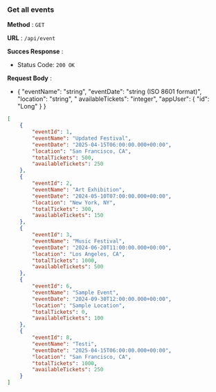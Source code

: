 ### Get  all events

**Method** : `GET`

**URL** : `/api/event`

**Succes Response** :

- Status Code: `200 OK`

**Request Body** : 

- { "eventName": "string", "eventDate": "string (ISO 8601 format)", "location": "string", "
availableTickets": "integer", "appUser": { "id": "Long" } }

```json
[
    {
        "eventId": 1,
        "eventName": "Updated Festival",
        "eventDate": "2025-04-15T06:00:00.000+00:00",
        "location": "San Francisco, CA",
        "totalTickets": 500,
        "availableTickets": 250
    },
    {
        "eventId": 2,
        "eventName": "Art Exhibition",
        "eventDate": "2024-05-10T07:00:00.000+00:00",
        "location": "New York, NY",
        "totalTickets": 300,
        "availableTickets": 150
    },
    {
        "eventId": 3,
        "eventName": "Music Festival",
        "eventDate": "2024-06-20T11:00:00.000+00:00",
        "location": "Los Angeles, CA",
        "totalTickets": 1000,
        "availableTickets": 500
    },
    {
        "eventId": 6,
        "eventName": "Sample Event",
        "eventDate": "2024-09-30T12:00:00.000+00:00",
        "location": "Sample Location",
        "totalTickets": 0,
        "availableTickets": 100
    },
    {
        "eventId": 8,
        "eventName": "Testi",
        "eventDate": "2025-04-15T06:00:00.000+00:00",
        "location": "San Francisco, CA",
        "totalTickets": 1000,
        "availableTickets": 250
    }
]
```










